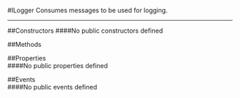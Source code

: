 #ILogger
  Consumes messages to be used for logging. 

---
##Constructors 
####No public constructors defined

##Methods  






##Properties  
####No public properties defined

##Events  
####No public events defined

